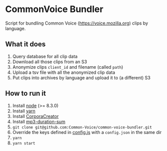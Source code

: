# CommonVoice Bundler
Script for bundling Common Voice (https://voice.mozilla.org) clips by language.

## What it does
1. Query database for all clip data
1. Download all those clips from an S3
1. Anonymize clips `client_id` and filename (called `path`)
1. Upload a tsv file with all the anonymized clip data
1. Put clips into archives by language and upload it to (a different) S3

## How to run it
1. Install [node](https://nodejs.org) (>= 8.3.0)
1. Install [yarn](https://yarnpkg.com/docs/install)
1. Install [CorporaCreator](https://github.com/mozilla/CorporaCreator)
1. Install [mp3-duration-sum](https://github.com/Gregoor/mp3-duration-sum)
1. `git clone git@github.com:Common-Voice/common-voice-bundler.git`
1. Override the keys defined in [config.js](https://github.com/Common-Voice/common-voice-bundler/blob/master/config.js) with a `config.json` in the same dir
1. `yarn`
1. `yarn start`
